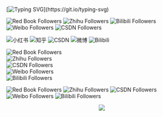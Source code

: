 <!--
## Hi there 👋
**JennyZhang0810/JennyZhang0810** is a ✨ _special_ ✨ repository because its `README.md` (this file) appears on your GitHub profile.

Here are some ideas to get you started:

- 🔭 I’m currently working on ...
- 🌱 I’m currently learning ...
- 👯 I’m looking to collaborate on ...
- 🤔 I’m looking for help with ...
- 💬 Ask me about ...
- 📫 How to reach me: ...
- 😄 Pronouns: ...
- ⚡ Fun fact: ...
-->

[![Typing SVG](https://readme-typing-svg.demolab.com?font=Fira+Code&pause=1000&color=F7D919&background=FFE87800&width=435&lines=Hello%2C+Welcome+to+Jenny's+Channel~)](https://git.io/typing-svg)

![Red Book Followers](https://img.shields.io/badge/红%20Red%20book-1w3%20followers-FF2442?style=flat&labelColor=E1E8F0)
![Zhihu Followers](https://img.shields.io/badge/知%20Zhihu-684%20followers-0084FF?style=flat&labelColor=E1E8F0)
![Bilibili Followers](https://img.shields.io/badge/Bilibili-625%20followers-DF6DA9?style=flat&labelColor=FE7398)
![Weibo Followers](https://img.shields.io/badge/Weibo-968%20followers-D81E06?style=flat&labelColor=E1E8F0)
![CSDN Followers](https://img.shields.io/badge/CSDN-9k%20followers-F15A29?style=flat&labelColor=E1E8F0)


![小红书](https://img.shields.io/badge/小红书-1w2%20followers-FF2442?style=for-the-badge&logo=xiaohongshu&logoColor=white)
![知乎](https://img.shields.io/badge/知乎-685%20followers-0084FF?style=for-the-badge&logo=zhihu&logoColor=white)
![CSDN](https://img.shields.io/badge/CSDN-9k%20followers-DC382D?style=for-the-badge&logo=csdn&logoColor=white)
![微博](https://img.shields.io/badge/微博-978%20followers-FC9D99?style=for-the-badge&logo=sina-weibo&logoColor=white)
![Bilibili](https://img.shields.io/badge/Bilibili-485%20followers-00A1D6?style=for-the-badge&logo=bilibili&logoColor=white)

![Red Book Followers](https://img.shields.io/badge/小红书-1w2%20followers-FF2442?style=flat&labelColor=E1E8F0&logo=xiaohongshu&logoColor=FF2442)  
![Zhihu Followers](https://img.shields.io/badge/知乎-685%20followers-0084FF?style=flat&labelColor=E1E8F0&logo=zhihu&logoColor=0084FF)  
![CSDN Followers](https://img.shields.io/badge/CSDN-9k%20followers-DC382D?style=flat&labelColor=E1E8F0&logo=csdn&logoColor=DC382D)  
![Weibo Followers](https://img.shields.io/badge/微博-978%20followers-D81E06?style=flat&labelColor=E1E8F0&logo=sina-weibo&logoColor=D81E06)  
![Bilibili Followers](https://img.shields.io/badge/Bilibili-485%20followers-00A1D6?style=flat&labelColor=E1E8F0&logo=bilibili&logoColor=00A1D6)  

![Red Book Followers](https://img.shields.io/badge/小红书-1w2%20followers-FF2442?style=flat&labelColor=E1E8F0&logo=xiaohongshu&logoColor=FF2442) 
![Zhihu Followers](https://img.shields.io/badge/知乎-685%20followers-0084FF?style=flat&labelColor=E1E8F0&logo=zhihu&logoColor=0084FF) 
![CSDN Followers](https://img.shields.io/badge/CSDN-9k%20followers-DC382D?style=flat&labelColor=E1E8F0&logo=csdn&logoColor=DC382D) 
![Weibo Followers](https://img.shields.io/badge/微博-978%20followers-D81E06?style=flat&labelColor=E1E8F0&logo=sina-weibo&logoColor=D81E06) 
![Bilibili Followers](https://img.shields.io/badge/Bilibili-485%20followers-00A1D6?style=flat&labelColor=E1E8F0&logo=bilibili&logoColor=00A1D6)




<div align="center">
    <img  src="https://github-readme-streak-stats.herokuapp.com/?user=Achuan-2" />
</div>

